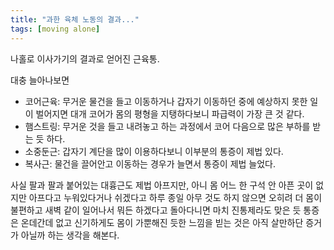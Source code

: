```yaml
---
title: "과한 육체 노동의 결과..."
tags: [moving alone]
---
```


나홀로 이사가기의 결과로 얻어진 근육통. 

대충 늘아나보면

- 코어근육: 무거운 물건을 들고 이동하거나 갑자기 이동하던 중에 예상하지 못한 일이 벌어지면 대개 코어가 몸의 평형을 지탱하다보니 파급력이 가장 큰 것 같다.
- 햄스트링: 무거운 것을 들고 내려놓고 하는 과정에서 코어 다음으로 많은 부하를 받는 듯 하다.
- 소중둔근: 갑자기 계단을 많이 이용하다보니 이부분의 통증이 제법 있다.
- 복사근: 물건을 끌어안고 이동하는 경우가 늘면서 통증이 제법 늘었다.

사실 팔과 팔과 붙어있는 대흉근도 제법 아프지만, 아니 몸 어느 한 구석 안 아픈 곳이 없지만 아프다고 누워있다거나 쉬겠다고 하루 종일 아무 것도 하지 않으면 오히려 더 몸이 불편하고 새벽 같이 일어나서 뭐든 하겠다고 돌아다니면 마치 진통제라도 맞은 듯 통증은 온데간데 없고 신기하게도 몸이 가뿐해진 듯한 느낌을 빋는 것은 아직 살만하단 증거가 아닐까 하는 생각을 해본다.